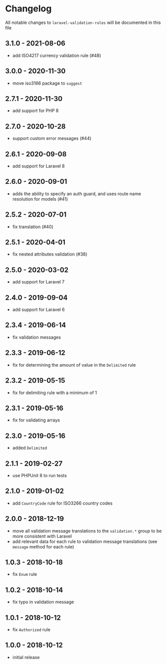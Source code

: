 # Changelog

All notable changes to `laravel-validation-rules` will be documented in this file

## 3.1.0 - 2021-08-06

- add ISO4217 currency validation rule (#48)

## 3.0.0 - 2020-11-30

- move iso3166 package to `suggest`

## 2.7.1 - 2020-11-30

- add support for PHP 8

## 2.7.0 - 2020-10-28

- support custom error messages (#44)

## 2.6.1 - 2020-09-08

- add support for Laravel 8

## 2.6.0 - 2020-09-01

- adds the ability to specify an auth guard, and uses route name resolution for models (#41)

## 2.5.2 - 2020-07-01

- fix translation (#40)

## 2.5.1 - 2020-04-01

- fix nested attributes validation (#38)

## 2.5.0 - 2020-03-02

- add support for Laravel 7

## 2.4.0 - 2019-09-04

- add support for Laravel 6

## 2.3.4 - 2019-06-14

- fix validation messages

## 2.3.3 - 2019-06-12

- fix for determining the amount of value in the `Delimited` rule

## 2.3.2 - 2019-05-15

- fix for delimiting rule with a minimum of 1

## 2.3.1 - 2019-05-16

- fix for validating arrays

## 2.3.0 - 2019-05-16

- added `Delimited`

## 2.1.1 - 2019-02-27

- use PHPUnit 8 to run tests

## 2.1.0 - 2019-01-02

- add `CountryCode` rule for ISO3266 country codes

## 2.0.0 - 2018-12-19

- move all validation message translations to the `validation.*` group to be more consistent with Laravel
- add relevant data for each rule to validation message translations (see `message` method for each rule)

## 1.0.3 - 2018-10-18

- fix `Enum` rule

## 1.0.2 - 2018-10-14

- fix typo in validation message

## 1.0.1 - 2018-10-12

- fix `Authorized` rule

## 1.0.0 - 2018-10-12

- initial release
